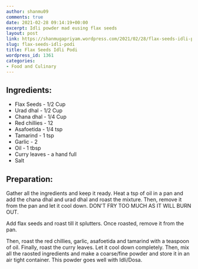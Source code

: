 ```yaml
---
author: shanmu09
comments: true
date: 2021-02-28 09:14:19+00:00
excerpt: Idli powder mad eusing flax seeds
layout: post
link: https://shanmugapriyam.wordpress.com/2021/02/28/flax-seeds-idli-podi/
slug: flax-seeds-idli-podi
title: Flax Seeds Idli Podi
wordpress_id: 1361
categories:
- Food and Culinary
---
```

<style>
.square {
    float:left;
    width: 49%;
    border-radius:5%;
    padding-bottom : 40%; /* = width for a 1:1 aspect ratio */
    margin:0.5%;
    background-position:center center;
    background-repeat:no-repeat;
    background-size:cover; /* you change this to "contain" if you don't want the images to be cropped */
}
	
#break {
    clear:both;
}

.img_1{background-image:url('https://shanmugapriyam.files.wordpress.com/2021/02/00100lrportrait_00100_burst20210126171908339_cover-1.jpg?resize=2000%2C2000');}
.img_2{background-image:url('https://shanmugapriyam.files.wordpress.com/2021/02/00100lrportrait_00100_burst20210126172505997_cover.jpg?resize=2000%2C2000');}
.img_3{background-image:url('https://shanmugapriyam.files.wordpress.com/2021/02/00100lrportrait_00100_burst20210126173401386_cover.jpg?resize=2000%2C2000');}
.img_4{background-image:url('https://shanmugapriyam.files.wordpress.com/2021/02/00100lrportrait_00100_burst20210126173617807_cover.jpg?resize=2000%2C2000');}


.resize_fit_center {
    max-width:60%;
    max-height:60%;
    vertical-align: middle;
    display: block;
    margin-left: auto;
    margin-right: auto;
    border-radius:5%;
}

.center {
  margin: auto;
  width: 60%;
}
</style>



## Ingredients:







  * Flax Seeds - 1/2 Cup
  * Urad dhal - 1/2 Cup
  * Chana dhal - 1/4 Cup
  * Red chillies - 12
  * Asafoetida - 1/4 tsp
  * Tamarind - 1 tsp
  * Garlic - 2
  * Oil - 1 tbsp
  * Curry leaves - a hand full
  * Salt






## Preparation:







Gather all the ingredients and keep it ready. Heat a tsp of oil in a pan and add the chana dhal and urad dhal and roast the mixture. Then, remove it from the pan and let it cool down. DON'T FRY TOO MUCH AS IT WILL BURN OUT.







Add flax seeds and roast till it splutters. Once roasted, remove it from the pan.







Then, roast the red chillies, garlic, asafoetida and tamarind with a teaspoon of oil. Finally, roast the curry leaves. Let it cool down completely. Then, mix all the raosted ingredients and make a coarse/fine powder and store it in an air tight container. This powder goes well with Idli/Dosa.







<div class="square img_1">
</div>
<div class="square img_2">
</div>
<div class="square img_3">
</div>
<div class="square img_4">
</div>
<div id="break"> </div>
<p/>
















